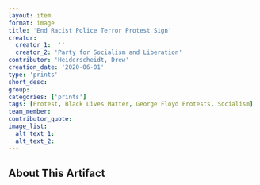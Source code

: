 ```yaml
---
layout: item
format: image
title: 'End Racist Police Terror Protest Sign'
creator: 
  creator_1:  ''
  creator_2: 'Party for Socialism and Liberation'
contributor: 'Heiderscheidt, Drew'
creation_date: '2020-06-01'
type: 'prints'
short_desc: 	
group: 
categories: ['prints'] 
tags: [Protest, Black Lives Matter, George Floyd Protests, Socialism]
team_member: 
contributor_quote: 
image_list: 
  alt_text_1: 
  alt_text_2: 
---
```

## About This Artifact

